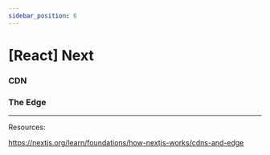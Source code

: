 ```yaml
---
sidebar_position: 6
---
```


# [React] Next

### CDN

### The Edge

---

Resources:

https://nextjs.org/learn/foundations/how-nextjs-works/cdns-and-edge
